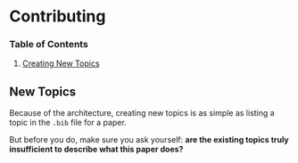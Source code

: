 # Contributing

### Table of Contents

1. [Creating New Topics](#new-topics)

## New Topics

Because of the architecture, creating new topics is as simple as listing
a topic in the `.bib` file for a paper.

But before you do, make sure you ask yourself: **are the existing topics
truly insufficient to describe what this paper does?**
